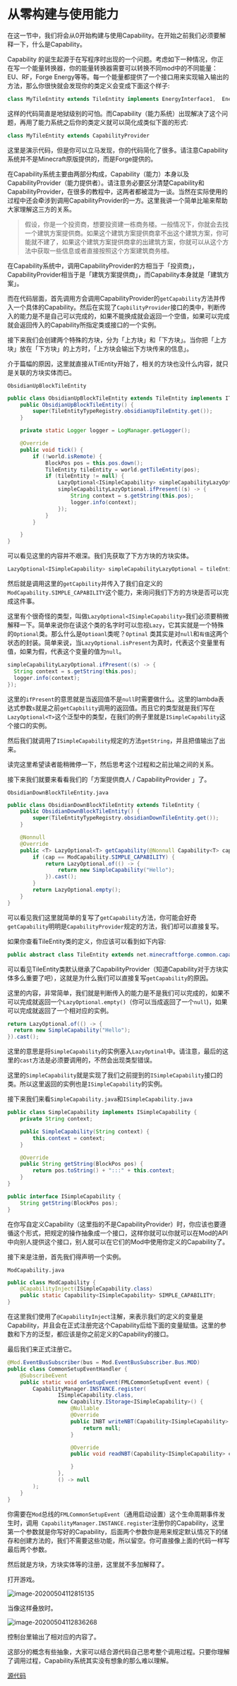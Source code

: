 # 从零构建与使用能力

在这一节中，我们将会从0开始构建与使用Capability。在开始之前我们必须要解释一下，什么是Capability。

Capability 的诞生起源于在写程序时出现的一个问题。考虑如下一种情况，你正在写一个能量转换器，你的能量转换器需要可以转换不同mod中的不同能量：EU、RF，Forge Energy等等。每一个能量都提供了一个接口用来实现输入输出的方法，那么你很快就会发现你的类定义会变成下面这个样子:

```java
class MyTileEntity extends TileEntity implements EnergyInterface1,  EnergyInterface2, EnergyInterface3, FluidsInterface1, FluidsInterface2, FluidsInterface3, ItemsApi1, ItemsApi2, ItemsApi3, ComputerApi1, ComputerApi2, ...
```

这样的代码简直是地狱级别的可怕。而Capability（能力系统）出现解决了这个问题，再用了能力系统之后你的类定义就可以简化成类似下面的形式:

```java
class MyTileEntity extends CapabilityProvider
```

这里是演示代码，但是你可以立马发现，你的代码简化了很多。请注意Capability系统并不是Minecraft原版提供的，而是Forge提供的。

在Capability系统主要由两部分构成，Capability（能力）本身以及CapabilityProvider（能力提供者）。请注意务必要区分清楚Capability和CapabilityProvider，在很多的教程中，这两者都被混为一谈。当然在实际使用的过程中还会牵涉到调用CapabilityProvider的一方。这里我讲一个简单比喻来帮助大家理解这三方的关系。

> 假设，你是一个投资商，想要投资建一栋商务楼。一般情况下，你就会去找一个建筑方案提供商。如果这个建筑方案提供商拿不出这个建筑方案，你可能就不建了，如果这个建筑方案提供商拿的出建筑方案，你就可以从这个方法中获取一些信息或者直接按照这个方案建筑商务楼。

在Capability系统中，调用CapabilityProvider的方相当于「投资商」，CapabilityProvider相当于是「建筑方案提供商」，而Capability本身就是「建筑方案」。

而在代码层面，首先调用方会调用CapabilityProvider的`getCapability`方法并传入一个具体的Capability。然后在实现了`CapbilityProvider`接口的类中，判断传入的能力是不是自己可以完成的，如果不能换成就会返回一个空值，如果可以完成就会返回传入的Capability所指定类或接口的一个实例。

接下来我们会创建两个特殊的方块，分为「上方块」和「下方块」。当你把「上方块」放在「下方块」的上方时，「上方块会输出下方块传来的信息」。

介于篇幅的原因，这里就直接从TilEntity开始了，相关的方块也没什么内容，就只是关联的方块实体而已。

`ObsidianUpBlockTileEntity`

```java
public class ObsidianUpBlockTileEntity extends TileEntity implements ITickableTileEntity {
    public ObsidianUpBlockTileEntity() {
        super(TileEntityTypeRegistry.obsidianUpTileEntity.get());
    }

    private static Logger logger = LogManager.getLogger();

    @Override
    public void tick() {
        if (!world.isRemote) {
            BlockPos pos = this.pos.down();
            TileEntity tileEntity = world.getTileEntity(pos);
            if (tileEntity != null) {
                LazyOptional<ISimpleCapability> simpleCapabilityLazyOptional = tileEntity.getCapability(ModCapability.SIMPLE_CAPABILITY);
                simpleCapabilityLazyOptional.ifPresent((s) -> {
                    String context = s.getString(this.pos);
                    logger.info(context);
                });
            }
        }

    }
}
```

可以看见这里的内容并不艰深。我们先获取了下方方块的方块实体。

```java
LazyOptional<ISimpleCapability> simpleCapabilityLazyOptional = tileEntity.getCapability(ModCapability.SIMPLE_CAPABILITY);
```

然后就是调用这里的`getCapbility`并传入了我们自定义的`ModCapability.SIMPLE_CAPABILITY`这个能力，来询问我们下方的方块是否可以完成这件事。

这里有个很奇怪的类型，叫做`LazyOptional<ISimpleCapability>`我们必须要稍微解释一下。简单来说你在读这个类的名字时可以忽视`Lazy`，它其实就是一个特殊的`Optional`类。那么什么是`Optioanl`类呢？`Optinal` 类其实是对`null`和`有值`这两个状态的封装。简单来说，当`LazyOptional.isPresent`为真时，代表这个变量里有值，如果为假，代表这个变量的值为`null`。

```java
simpleCapabilityLazyOptional.ifPresent((s) -> {
  String context = s.getString(this.pos);
  logger.info(context);
});
```

这里的`ifPresent`的意思就是当返回值不是`null`时需要做什么。这里的lambda表达式参数`s`就是之前`getCapbility`调用的返回值。而且它的类型就是我们写在`LazyOptional<T>`这个泛型中的类型，在我们的例子里就是`ISimpleCapability`这个接口的实例。

然后我们就调用了`ISimpleCapability`规定的方法`getString`，并且把值输出了出来。

读完这里希望读者能稍微停一下，然后思考这个过程和之前比喻之间的关系。

接下来我们就要来看看我们的「方案提供商人 / CapabilityProvider 」了。

`ObsidianDownBlockTileEntity.java`

```java
public class ObsidianDownBlockTileEntity extends TileEntity {
    public ObsidianDownBlockTileEntity() {
        super(TileEntityTypeRegistry.obsidianDownTileEntity.get());
    }

    @Nonnull
    @Override
    public <T> LazyOptional<T> getCapability(@Nonnull Capability<T> cap, @Nullable Direction side) {
        if (cap == ModCapability.SIMPLE_CAPABILITY) {
            return LazyOptional.of(() -> {
                return new SimpleCapability("Hello");
            }).cast();
        }
        return LazyOptional.empty();
    }
}
```

可以看见我们这里就简单的复写了`getCapability`方法，你可能会好奇`getCapability`明明是`CapabilityProvider`规定的方法，我们却可以直接复写。

如果你查看TileEntity类的定义，你应该可以看到如下内容:

```java
public abstract class TileEntity extends net.minecraftforge.common.capabilities.CapabilityProvider<TileEntity> implements net.minecraftforge.common.extensions.IForgeTileEntity
```

可以看见TileEntity类默认继承了CapabilityProvider（知道Capability对于方块实体多么重要了吧），这就是为什么我们可以直接复写`getCapability`的原因。

这里的内容，非常简单，我们就是判断传入的能力是不是我们可以完成的，如果不可以完成就返回一个`LazyOptional.empty()`（你可以当成返回了一个`null`)，如果可以完成就返回了一个相对应的实例。

```java
return LazyOptional.of(() -> {
  return new SimpleCapability("Hello");
}).cast();
```

这里的意思是将`SimpleCapability`的实例塞入`LazyOptinal`中。请注意，最后的这里的`cast`方法是必须要调用的，不然会出现类型错误。

这里的`SimpleCapability`就是实现了我们之前提到的`ISimpleCapability`接口的类。所以这里返回的实例也是`ISimpleCapability`的实例。

接下来我们来看`SimpleCapability.java`和`ISimpleCapability.java`

```java
public class SimpleCapability implements ISimpleCapability {
    private String context;

    public SimpleCapability(String context) {
        this.context = context;
    }

    @Override
    public String getString(BlockPos pos) {
        return pos.toString() + ":::" + this.context;
    }
}
```

```java
public interface ISimpleCapability {
    String getString(BlockPos pos);
}
```

在你写自定义Capability（这里指的不是CapabilityProvider）时，你应该也要遵循这个形式，把规定的操作抽象成一个接口，这样你就可以你就可以在Mod的API中向别人提供这个接口，别人就可以在它们的Mod中使用你定义的Capability了。

接下来是注册，首先我们得声明一个实例。

`ModCapability.java`

```java
public class ModCapability {
    @CapabilityInject(ISimpleCapability.class)
    public static Capability<ISimpleCapability> SIMPLE_CAPABILITY;
}
```

在这里我们使用了`@CapabilityInject`注解，来表示我们的定义的变量是Capability，并且会在正式注册完这个Capability后给下面的变量赋值。这里的参数和下方的泛型，都应该是你之前定义的Capability的接口。

最后我们来正式注册它。

```java
@Mod.EventBusSubscriber(bus = Mod.EventBusSubscriber.Bus.MOD)
public class CommonSetupEventHandler {
    @SubscribeEvent
    public static void onSetupEvent(FMLCommonSetupEvent event) {
        CapabilityManager.INSTANCE.register(
                ISimpleCapability.class,
                new Capability.IStorage<ISimpleCapability>() {
                    @Nullable
                    @Override
                    public INBT writeNBT(Capability<ISimpleCapability> capability, ISimpleCapability instance, Direction side) {
                        return null;
                    }

                    @Override
                    public void readNBT(Capability<ISimpleCapability> capability, ISimpleCapability instance, Direction side, INBT nbt) {

                    }
                },
                () -> null
        );
    }
}
```

 你需要在`Mod`总线的`FMLCommonSetupEvent`（通用启动设置）这个生命周期事件发生时，调用` CapabilityManager.INSTANCE.register`注册你的Capability，这里第一个参数就是你写好的Capability，后面两个参数你是用来规定默认情况下的储存和创建方法的，我们不需要这些功能，所以留空。你可直接像上面的代码一样写最后两个参数。

然后就是方块，方块实体等的注册，这里就不多加解释了。

打开游戏。

![image-20200504112815135](capabilityfromscratch.assets/image-20200504112815135.png)

当像这样叠放时。

![image-20200504112836268](capabilityfromscratch.assets/image-20200504112836268.png)

控制台里输出了相对应的内容了。

这部分的概念有些抽象，大家可以结合源代码自己思考整个调用过程。只要你理解了调用过程，Capability系统其实没有想象的那么难以理解。

[源代码](https://github.com/FledgeXu/NeutrinoSourceCode/tree/master/src/main/java/com/tutorial/neutrino/first_cap)

